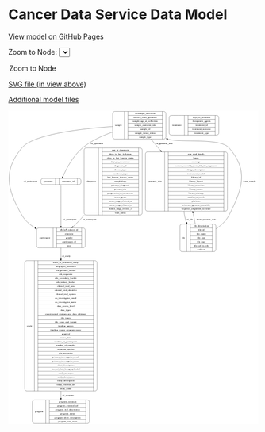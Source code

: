 <link rel='stylesheet' href="assets/style.css">
<link rel='stylesheet' href="https://unpkg.com/leaflet@1.5.1/dist/leaflet.css" integrity="sha512-xwE/Az9zrjBIphAcBb3F6JVqxf46+CDLwfLMHloNu6KEQCAWi6HcDUbeOfBIptF7tcCzusKFjFw2yuvEpDL9wQ==" crossorigin="">
<script type="text/javascript" src="https://code.jquery.com/jquery-3.2.1.min.js"></script>
<script type="text/javascript"  src="https://unpkg.com/leaflet@1.5.1/dist/leaflet.js"></script>
<script type="text/javascript" src="assets/actions.js"></script>

Cancer Data Service Data Model
==============================

[View model on GitHub Pages](https://cbiit.github.io/cds-model)



Zoom to Node: <select id="node_select">
  <option value="">Zoom to Node</option>
</select>
<div id="model"></div>

<p>
<a href="./model-desc/cds-model.svg">SVG file (in view above)</a>
<p>
<a href="./model-desc">Additional model files</a>
<div id='graph' style='display:off;'>
<svg width="1454pt" height="1827pt"
 viewBox="0.00 0.00 1453.91 1827.00" xmlns="http://www.w3.org/2000/svg" xmlns:xlink="http://www.w3.org/1999/xlink">
<g id="graph0" class="graph" transform="scale(1 1) rotate(0) translate(4 1823)">
<title>Perl</title>
<polygon fill="#ffffff" stroke="transparent" points="-4,4 -4,-1823 1449.9134,-1823 1449.9134,4 -4,4"/>
<!-- study -->
<g id="node1" class="node">
<title>study</title>
<path fill="none" stroke="#000000" d="M103.4134,-190.5C103.4134,-190.5 500.4134,-190.5 500.4134,-190.5 506.4134,-190.5 512.4134,-196.5 512.4134,-202.5 512.4134,-202.5 512.4134,-937.5 512.4134,-937.5 512.4134,-943.5 506.4134,-949.5 500.4134,-949.5 500.4134,-949.5 103.4134,-949.5 103.4134,-949.5 97.4134,-949.5 91.4134,-943.5 91.4134,-937.5 91.4134,-937.5 91.4134,-202.5 91.4134,-202.5 91.4134,-196.5 97.4134,-190.5 103.4134,-190.5"/>
<text text-anchor="middle" x="119.4134" y="-566.3" font-family="Times,serif" font-size="14.00" fill="#000000">study</text>
<polyline fill="none" stroke="#000000" points="147.4134,-190.5 147.4134,-949.5 "/>
<text text-anchor="middle" x="157.9134" y="-566.3" font-family="Times,serif" font-size="14.00" fill="#000000"> </text>
<polyline fill="none" stroke="#000000" points="168.4134,-190.5 168.4134,-949.5 "/>
<text text-anchor="middle" x="329.9134" y="-934.3" font-family="Times,serif" font-size="14.00" fill="#000000">adult_or_childhood_study</text>
<polyline fill="none" stroke="#000000" points="168.4134,-926.5 491.4134,-926.5 "/>
<text text-anchor="middle" x="329.9134" y="-911.3" font-family="Times,serif" font-size="14.00" fill="#000000">bioproject_accession</text>
<polyline fill="none" stroke="#000000" points="168.4134,-903.5 491.4134,-903.5 "/>
<text text-anchor="middle" x="329.9134" y="-888.3" font-family="Times,serif" font-size="14.00" fill="#000000">cds_primary_bucket</text>
<polyline fill="none" stroke="#000000" points="168.4134,-880.5 491.4134,-880.5 "/>
<text text-anchor="middle" x="329.9134" y="-865.3" font-family="Times,serif" font-size="14.00" fill="#000000">cds_requestor</text>
<polyline fill="none" stroke="#000000" points="168.4134,-857.5 491.4134,-857.5 "/>
<text text-anchor="middle" x="329.9134" y="-842.3" font-family="Times,serif" font-size="14.00" fill="#000000">cds_secondary_bucket</text>
<polyline fill="none" stroke="#000000" points="168.4134,-834.5 491.4134,-834.5 "/>
<text text-anchor="middle" x="329.9134" y="-819.3" font-family="Times,serif" font-size="14.00" fill="#000000">cds_tertiary_bucket</text>
<polyline fill="none" stroke="#000000" points="168.4134,-811.5 491.4134,-811.5 "/>
<text text-anchor="middle" x="329.9134" y="-796.3" font-family="Times,serif" font-size="14.00" fill="#000000">clinical_trial_arm</text>
<polyline fill="none" stroke="#000000" points="168.4134,-788.5 491.4134,-788.5 "/>
<text text-anchor="middle" x="329.9134" y="-773.3" font-family="Times,serif" font-size="14.00" fill="#000000">clinical_trial_identifier</text>
<polyline fill="none" stroke="#000000" points="168.4134,-765.5 491.4134,-765.5 "/>
<text text-anchor="middle" x="329.9134" y="-750.3" font-family="Times,serif" font-size="14.00" fill="#000000">clinical_trial_system</text>
<polyline fill="none" stroke="#000000" points="168.4134,-742.5 491.4134,-742.5 "/>
<text text-anchor="middle" x="329.9134" y="-727.3" font-family="Times,serif" font-size="14.00" fill="#000000">co_investigator_email</text>
<polyline fill="none" stroke="#000000" points="168.4134,-719.5 491.4134,-719.5 "/>
<text text-anchor="middle" x="329.9134" y="-704.3" font-family="Times,serif" font-size="14.00" fill="#000000">co_investigator_name</text>
<polyline fill="none" stroke="#000000" points="168.4134,-696.5 491.4134,-696.5 "/>
<text text-anchor="middle" x="329.9134" y="-681.3" font-family="Times,serif" font-size="14.00" fill="#000000">data_access_level</text>
<polyline fill="none" stroke="#000000" points="168.4134,-673.5 491.4134,-673.5 "/>
<text text-anchor="middle" x="329.9134" y="-658.3" font-family="Times,serif" font-size="14.00" fill="#000000">data_types</text>
<polyline fill="none" stroke="#000000" points="168.4134,-650.5 491.4134,-650.5 "/>
<text text-anchor="middle" x="329.9134" y="-635.3" font-family="Times,serif" font-size="14.00" fill="#000000">experimental_strategy_and_data_subtypes</text>
<polyline fill="none" stroke="#000000" points="168.4134,-627.5 491.4134,-627.5 "/>
<text text-anchor="middle" x="329.9134" y="-612.3" font-family="Times,serif" font-size="14.00" fill="#000000">file_types</text>
<polyline fill="none" stroke="#000000" points="168.4134,-604.5 491.4134,-604.5 "/>
<text text-anchor="middle" x="329.9134" y="-589.3" font-family="Times,serif" font-size="14.00" fill="#000000">file_types_and_format</text>
<polyline fill="none" stroke="#000000" points="168.4134,-581.5 491.4134,-581.5 "/>
<text text-anchor="middle" x="329.9134" y="-566.3" font-family="Times,serif" font-size="14.00" fill="#000000">funding_agency</text>
<polyline fill="none" stroke="#000000" points="168.4134,-558.5 491.4134,-558.5 "/>
<text text-anchor="middle" x="329.9134" y="-543.3" font-family="Times,serif" font-size="14.00" fill="#000000">funding_source_program_name</text>
<polyline fill="none" stroke="#000000" points="168.4134,-535.5 491.4134,-535.5 "/>
<text text-anchor="middle" x="329.9134" y="-520.3" font-family="Times,serif" font-size="14.00" fill="#000000">grant_id</text>
<polyline fill="none" stroke="#000000" points="168.4134,-512.5 491.4134,-512.5 "/>
<text text-anchor="middle" x="329.9134" y="-497.3" font-family="Times,serif" font-size="14.00" fill="#000000">index_date</text>
<polyline fill="none" stroke="#000000" points="168.4134,-489.5 491.4134,-489.5 "/>
<text text-anchor="middle" x="329.9134" y="-474.3" font-family="Times,serif" font-size="14.00" fill="#000000">number_of_participants</text>
<polyline fill="none" stroke="#000000" points="168.4134,-466.5 491.4134,-466.5 "/>
<text text-anchor="middle" x="329.9134" y="-451.3" font-family="Times,serif" font-size="14.00" fill="#000000">number_of_samples</text>
<polyline fill="none" stroke="#000000" points="168.4134,-443.5 491.4134,-443.5 "/>
<text text-anchor="middle" x="329.9134" y="-428.3" font-family="Times,serif" font-size="14.00" fill="#000000">organism_species</text>
<polyline fill="none" stroke="#000000" points="168.4134,-420.5 491.4134,-420.5 "/>
<text text-anchor="middle" x="329.9134" y="-405.3" font-family="Times,serif" font-size="14.00" fill="#000000">phs_accession</text>
<polyline fill="none" stroke="#000000" points="168.4134,-397.5 491.4134,-397.5 "/>
<text text-anchor="middle" x="329.9134" y="-382.3" font-family="Times,serif" font-size="14.00" fill="#000000">primary_investigator_email</text>
<polyline fill="none" stroke="#000000" points="168.4134,-374.5 491.4134,-374.5 "/>
<text text-anchor="middle" x="329.9134" y="-359.3" font-family="Times,serif" font-size="14.00" fill="#000000">primary_investigator_name</text>
<polyline fill="none" stroke="#000000" points="168.4134,-351.5 491.4134,-351.5 "/>
<text text-anchor="middle" x="329.9134" y="-336.3" font-family="Times,serif" font-size="14.00" fill="#000000">short_description</text>
<polyline fill="none" stroke="#000000" points="168.4134,-328.5 491.4134,-328.5 "/>
<text text-anchor="middle" x="329.9134" y="-313.3" font-family="Times,serif" font-size="14.00" fill="#000000">size_of_data_being_uploaded</text>
<polyline fill="none" stroke="#000000" points="168.4134,-305.5 491.4134,-305.5 "/>
<text text-anchor="middle" x="329.9134" y="-290.3" font-family="Times,serif" font-size="14.00" fill="#000000">study_acronym</text>
<polyline fill="none" stroke="#000000" points="168.4134,-282.5 491.4134,-282.5 "/>
<text text-anchor="middle" x="329.9134" y="-267.3" font-family="Times,serif" font-size="14.00" fill="#000000">study_data_types</text>
<polyline fill="none" stroke="#000000" points="168.4134,-259.5 491.4134,-259.5 "/>
<text text-anchor="middle" x="329.9134" y="-244.3" font-family="Times,serif" font-size="14.00" fill="#000000">study_description</text>
<polyline fill="none" stroke="#000000" points="168.4134,-236.5 491.4134,-236.5 "/>
<text text-anchor="middle" x="329.9134" y="-221.3" font-family="Times,serif" font-size="14.00" fill="#000000">study_external_url</text>
<polyline fill="none" stroke="#000000" points="168.4134,-213.5 491.4134,-213.5 "/>
<text text-anchor="middle" x="329.9134" y="-198.3" font-family="Times,serif" font-size="14.00" fill="#000000">study_name</text>
<polyline fill="none" stroke="#000000" points="491.4134,-190.5 491.4134,-949.5 "/>
<text text-anchor="middle" x="501.9134" y="-566.3" font-family="Times,serif" font-size="14.00" fill="#000000"> </text>
</g>
<!-- program -->
<g id="node8" class="node">
<title>program</title>
<path fill="none" stroke="#000000" d="M147.9134,-.5C147.9134,-.5 455.9134,-.5 455.9134,-.5 461.9134,-.5 467.9134,-6.5 467.9134,-12.5 467.9134,-12.5 467.9134,-126.5 467.9134,-126.5 467.9134,-132.5 461.9134,-138.5 455.9134,-138.5 455.9134,-138.5 147.9134,-138.5 147.9134,-138.5 141.9134,-138.5 135.9134,-132.5 135.9134,-126.5 135.9134,-126.5 135.9134,-12.5 135.9134,-12.5 135.9134,-6.5 141.9134,-.5 147.9134,-.5"/>
<text text-anchor="middle" x="174.9134" y="-65.8" font-family="Times,serif" font-size="14.00" fill="#000000">program</text>
<polyline fill="none" stroke="#000000" points="213.9134,-.5 213.9134,-138.5 "/>
<text text-anchor="middle" x="224.4134" y="-65.8" font-family="Times,serif" font-size="14.00" fill="#000000"> </text>
<polyline fill="none" stroke="#000000" points="234.9134,-.5 234.9134,-138.5 "/>
<text text-anchor="middle" x="340.9134" y="-123.3" font-family="Times,serif" font-size="14.00" fill="#000000">program_acronym</text>
<polyline fill="none" stroke="#000000" points="234.9134,-115.5 446.9134,-115.5 "/>
<text text-anchor="middle" x="340.9134" y="-100.3" font-family="Times,serif" font-size="14.00" fill="#000000">program_external_url</text>
<polyline fill="none" stroke="#000000" points="234.9134,-92.5 446.9134,-92.5 "/>
<text text-anchor="middle" x="340.9134" y="-77.3" font-family="Times,serif" font-size="14.00" fill="#000000">program_full_description</text>
<polyline fill="none" stroke="#000000" points="234.9134,-69.5 446.9134,-69.5 "/>
<text text-anchor="middle" x="340.9134" y="-54.3" font-family="Times,serif" font-size="14.00" fill="#000000">program_name</text>
<polyline fill="none" stroke="#000000" points="234.9134,-46.5 446.9134,-46.5 "/>
<text text-anchor="middle" x="340.9134" y="-31.3" font-family="Times,serif" font-size="14.00" fill="#000000">program_short_description</text>
<polyline fill="none" stroke="#000000" points="234.9134,-23.5 446.9134,-23.5 "/>
<text text-anchor="middle" x="340.9134" y="-8.3" font-family="Times,serif" font-size="14.00" fill="#000000">program_sort_order</text>
<polyline fill="none" stroke="#000000" points="446.9134,-.5 446.9134,-138.5 "/>
<text text-anchor="middle" x="457.4134" y="-65.8" font-family="Times,serif" font-size="14.00" fill="#000000"> </text>
</g>
<!-- study&#45;&gt;program -->
<g id="edge8" class="edge">
<title>study&#45;&gt;program</title>
<path fill="none" stroke="#000000" d="M301.9134,-190.338C301.9134,-175.5265 301.9134,-161.5495 301.9134,-148.7219"/>
<polygon fill="#000000" stroke="#000000" points="305.4135,-148.6868 301.9134,-138.6868 298.4135,-148.6869 305.4135,-148.6868"/>
<text text-anchor="middle" x="343.4134" y="-160.8" font-family="Times,serif" font-size="14.00" fill="#000000">of_program</text>
</g>
<!-- sample -->
<g id="node2" class="node">
<title>sample</title>
<path fill="none" stroke="#000000" d="M614.9134,-1657.5C614.9134,-1657.5 900.9134,-1657.5 900.9134,-1657.5 906.9134,-1657.5 912.9134,-1663.5 912.9134,-1669.5 912.9134,-1669.5 912.9134,-1806.5 912.9134,-1806.5 912.9134,-1812.5 906.9134,-1818.5 900.9134,-1818.5 900.9134,-1818.5 614.9134,-1818.5 614.9134,-1818.5 608.9134,-1818.5 602.9134,-1812.5 602.9134,-1806.5 602.9134,-1806.5 602.9134,-1669.5 602.9134,-1669.5 602.9134,-1663.5 608.9134,-1657.5 614.9134,-1657.5"/>
<text text-anchor="middle" x="636.9134" y="-1734.3" font-family="Times,serif" font-size="14.00" fill="#000000">sample</text>
<polyline fill="none" stroke="#000000" points="670.9134,-1657.5 670.9134,-1818.5 "/>
<text text-anchor="middle" x="681.4134" y="-1734.3" font-family="Times,serif" font-size="14.00" fill="#000000"> </text>
<polyline fill="none" stroke="#000000" points="691.9134,-1657.5 691.9134,-1818.5 "/>
<text text-anchor="middle" x="791.9134" y="-1803.3" font-family="Times,serif" font-size="14.00" fill="#000000">biosample_accession</text>
<polyline fill="none" stroke="#000000" points="691.9134,-1795.5 891.9134,-1795.5 "/>
<text text-anchor="middle" x="791.9134" y="-1780.3" font-family="Times,serif" font-size="14.00" fill="#000000">derived_from_specimen</text>
<polyline fill="none" stroke="#000000" points="691.9134,-1772.5 891.9134,-1772.5 "/>
<text text-anchor="middle" x="791.9134" y="-1757.3" font-family="Times,serif" font-size="14.00" fill="#000000">sample_age_at_collection</text>
<polyline fill="none" stroke="#000000" points="691.9134,-1749.5 891.9134,-1749.5 "/>
<text text-anchor="middle" x="791.9134" y="-1734.3" font-family="Times,serif" font-size="14.00" fill="#000000">sample_anatomic_site</text>
<polyline fill="none" stroke="#000000" points="691.9134,-1726.5 891.9134,-1726.5 "/>
<text text-anchor="middle" x="791.9134" y="-1711.3" font-family="Times,serif" font-size="14.00" fill="#000000">sample_id</text>
<polyline fill="none" stroke="#000000" points="691.9134,-1703.5 891.9134,-1703.5 "/>
<text text-anchor="middle" x="791.9134" y="-1688.3" font-family="Times,serif" font-size="14.00" fill="#000000">sample_tumor_status</text>
<polyline fill="none" stroke="#000000" points="691.9134,-1680.5 891.9134,-1680.5 "/>
<text text-anchor="middle" x="791.9134" y="-1665.3" font-family="Times,serif" font-size="14.00" fill="#000000">sample_type</text>
<polyline fill="none" stroke="#000000" points="891.9134,-1657.5 891.9134,-1818.5 "/>
<text text-anchor="middle" x="902.4134" y="-1734.3" font-family="Times,serif" font-size="14.00" fill="#000000"> </text>
</g>
<!-- specimen -->
<g id="node3" class="node">
<title>specimen</title>
<path fill="none" stroke="#000000" d="M197.4134,-1392C197.4134,-1392 406.4134,-1392 406.4134,-1392 412.4134,-1392 418.4134,-1398 418.4134,-1404 418.4134,-1404 418.4134,-1416 418.4134,-1416 418.4134,-1422 412.4134,-1428 406.4134,-1428 406.4134,-1428 197.4134,-1428 197.4134,-1428 191.4134,-1428 185.4134,-1422 185.4134,-1416 185.4134,-1416 185.4134,-1404 185.4134,-1404 185.4134,-1398 191.4134,-1392 197.4134,-1392"/>
<text text-anchor="middle" x="227.9134" y="-1406.3" font-family="Times,serif" font-size="14.00" fill="#000000">specimen</text>
<polyline fill="none" stroke="#000000" points="270.4134,-1392 270.4134,-1428 "/>
<text text-anchor="middle" x="280.9134" y="-1406.3" font-family="Times,serif" font-size="14.00" fill="#000000"> </text>
<polyline fill="none" stroke="#000000" points="291.4134,-1392 291.4134,-1428 "/>
<text text-anchor="middle" x="344.4134" y="-1406.3" font-family="Times,serif" font-size="14.00" fill="#000000">specimen_id</text>
<polyline fill="none" stroke="#000000" points="397.4134,-1392 397.4134,-1428 "/>
<text text-anchor="middle" x="407.9134" y="-1406.3" font-family="Times,serif" font-size="14.00" fill="#000000"> </text>
</g>
<!-- sample&#45;&gt;specimen -->
<g id="edge2" class="edge">
<title>sample&#45;&gt;specimen</title>
<path fill="none" stroke="#000000" d="M602.7509,-1698.0329C543.6074,-1677.4201 478.3593,-1647.6333 427.9134,-1606 370.8681,-1558.9201 331.0343,-1479.1083 312.9261,-1437.3369"/>
<polygon fill="#000000" stroke="#000000" points="316.1187,-1435.9004 308.9922,-1428.0606 309.6743,-1438.6334 316.1187,-1435.9004"/>
<text text-anchor="middle" x="510.9134" y="-1627.8" font-family="Times,serif" font-size="14.00" fill="#000000">of_specimen</text>
</g>
<!-- participant -->
<g id="node6" class="node">
<title>participant</title>
<path fill="none" stroke="#000000" d="M172.4134,-1024.5C172.4134,-1024.5 431.4134,-1024.5 431.4134,-1024.5 437.4134,-1024.5 443.4134,-1030.5 443.4134,-1036.5 443.4134,-1036.5 443.4134,-1127.5 443.4134,-1127.5 443.4134,-1133.5 437.4134,-1139.5 431.4134,-1139.5 431.4134,-1139.5 172.4134,-1139.5 172.4134,-1139.5 166.4134,-1139.5 160.4134,-1133.5 160.4134,-1127.5 160.4134,-1127.5 160.4134,-1036.5 160.4134,-1036.5 160.4134,-1030.5 166.4134,-1024.5 172.4134,-1024.5"/>
<text text-anchor="middle" x="208.4134" y="-1078.3" font-family="Times,serif" font-size="14.00" fill="#000000">participant</text>
<polyline fill="none" stroke="#000000" points="256.4134,-1024.5 256.4134,-1139.5 "/>
<text text-anchor="middle" x="266.9134" y="-1078.3" font-family="Times,serif" font-size="14.00" fill="#000000"> </text>
<polyline fill="none" stroke="#000000" points="277.4134,-1024.5 277.4134,-1139.5 "/>
<text text-anchor="middle" x="349.9134" y="-1124.3" font-family="Times,serif" font-size="14.00" fill="#000000">dbGaP_subject_id</text>
<polyline fill="none" stroke="#000000" points="277.4134,-1116.5 422.4134,-1116.5 "/>
<text text-anchor="middle" x="349.9134" y="-1101.3" font-family="Times,serif" font-size="14.00" fill="#000000">ethnicity</text>
<polyline fill="none" stroke="#000000" points="277.4134,-1093.5 422.4134,-1093.5 "/>
<text text-anchor="middle" x="349.9134" y="-1078.3" font-family="Times,serif" font-size="14.00" fill="#000000">gender</text>
<polyline fill="none" stroke="#000000" points="277.4134,-1070.5 422.4134,-1070.5 "/>
<text text-anchor="middle" x="349.9134" y="-1055.3" font-family="Times,serif" font-size="14.00" fill="#000000">participant_id</text>
<polyline fill="none" stroke="#000000" points="277.4134,-1047.5 422.4134,-1047.5 "/>
<text text-anchor="middle" x="349.9134" y="-1032.3" font-family="Times,serif" font-size="14.00" fill="#000000">race</text>
<polyline fill="none" stroke="#000000" points="422.4134,-1024.5 422.4134,-1139.5 "/>
<text text-anchor="middle" x="432.9134" y="-1078.3" font-family="Times,serif" font-size="14.00" fill="#000000"> </text>
</g>
<!-- sample&#45;&gt;participant -->
<g id="edge7" class="edge">
<title>sample&#45;&gt;participant</title>
<path fill="none" stroke="#000000" d="M602.5723,-1730.264C422.0617,-1717.642 140.4928,-1685.4671 74.9134,-1606 -35.9778,-1471.6254 -11.9633,-1365.0159 74.9134,-1214 92.7316,-1183.027 120.9186,-1158.6462 151.4546,-1139.7244"/>
<polygon fill="#000000" stroke="#000000" points="153.3433,-1142.673 160.123,-1134.5313 149.7459,-1136.6681 153.3433,-1142.673"/>
<text text-anchor="middle" x="125.4134" y="-1406.3" font-family="Times,serif" font-size="14.00" fill="#000000">of_participant</text>
</g>
<!-- genomic_info -->
<g id="node7" class="node">
<title>genomic_info</title>
<path fill="none" stroke="#000000" d="M805.4134,-1237.5C805.4134,-1237.5 1258.4134,-1237.5 1258.4134,-1237.5 1264.4134,-1237.5 1270.4134,-1243.5 1270.4134,-1249.5 1270.4134,-1249.5 1270.4134,-1570.5 1270.4134,-1570.5 1270.4134,-1576.5 1264.4134,-1582.5 1258.4134,-1582.5 1258.4134,-1582.5 805.4134,-1582.5 805.4134,-1582.5 799.4134,-1582.5 793.4134,-1576.5 793.4134,-1570.5 793.4134,-1570.5 793.4134,-1249.5 793.4134,-1249.5 793.4134,-1243.5 799.4134,-1237.5 805.4134,-1237.5"/>
<text text-anchor="middle" x="849.4134" y="-1406.3" font-family="Times,serif" font-size="14.00" fill="#000000">genomic_info</text>
<polyline fill="none" stroke="#000000" points="905.4134,-1237.5 905.4134,-1582.5 "/>
<text text-anchor="middle" x="915.9134" y="-1406.3" font-family="Times,serif" font-size="14.00" fill="#000000"> </text>
<polyline fill="none" stroke="#000000" points="926.4134,-1237.5 926.4134,-1582.5 "/>
<text text-anchor="middle" x="1087.9134" y="-1567.3" font-family="Times,serif" font-size="14.00" fill="#000000">avg_read_length</text>
<polyline fill="none" stroke="#000000" points="926.4134,-1559.5 1249.4134,-1559.5 "/>
<text text-anchor="middle" x="1087.9134" y="-1544.3" font-family="Times,serif" font-size="14.00" fill="#000000">bases</text>
<polyline fill="none" stroke="#000000" points="926.4134,-1536.5 1249.4134,-1536.5 "/>
<text text-anchor="middle" x="1087.9134" y="-1521.3" font-family="Times,serif" font-size="14.00" fill="#000000">coverage</text>
<polyline fill="none" stroke="#000000" points="926.4134,-1513.5 1249.4134,-1513.5 "/>
<text text-anchor="middle" x="1087.9134" y="-1498.3" font-family="Times,serif" font-size="14.00" fill="#000000">custom_assembly_fasta_file_for_alignment</text>
<polyline fill="none" stroke="#000000" points="926.4134,-1490.5 1249.4134,-1490.5 "/>
<text text-anchor="middle" x="1087.9134" y="-1475.3" font-family="Times,serif" font-size="14.00" fill="#000000">design_description</text>
<polyline fill="none" stroke="#000000" points="926.4134,-1467.5 1249.4134,-1467.5 "/>
<text text-anchor="middle" x="1087.9134" y="-1452.3" font-family="Times,serif" font-size="14.00" fill="#000000">instrument_model</text>
<polyline fill="none" stroke="#000000" points="926.4134,-1444.5 1249.4134,-1444.5 "/>
<text text-anchor="middle" x="1087.9134" y="-1429.3" font-family="Times,serif" font-size="14.00" fill="#000000">library_id</text>
<polyline fill="none" stroke="#000000" points="926.4134,-1421.5 1249.4134,-1421.5 "/>
<text text-anchor="middle" x="1087.9134" y="-1406.3" font-family="Times,serif" font-size="14.00" fill="#000000">library_layout</text>
<polyline fill="none" stroke="#000000" points="926.4134,-1398.5 1249.4134,-1398.5 "/>
<text text-anchor="middle" x="1087.9134" y="-1383.3" font-family="Times,serif" font-size="14.00" fill="#000000">library_selection</text>
<polyline fill="none" stroke="#000000" points="926.4134,-1375.5 1249.4134,-1375.5 "/>
<text text-anchor="middle" x="1087.9134" y="-1360.3" font-family="Times,serif" font-size="14.00" fill="#000000">library_source</text>
<polyline fill="none" stroke="#000000" points="926.4134,-1352.5 1249.4134,-1352.5 "/>
<text text-anchor="middle" x="1087.9134" y="-1337.3" font-family="Times,serif" font-size="14.00" fill="#000000">library_strategy</text>
<polyline fill="none" stroke="#000000" points="926.4134,-1329.5 1249.4134,-1329.5 "/>
<text text-anchor="middle" x="1087.9134" y="-1314.3" font-family="Times,serif" font-size="14.00" fill="#000000">number_of_reads</text>
<polyline fill="none" stroke="#000000" points="926.4134,-1306.5 1249.4134,-1306.5 "/>
<text text-anchor="middle" x="1087.9134" y="-1291.3" font-family="Times,serif" font-size="14.00" fill="#000000">platform</text>
<polyline fill="none" stroke="#000000" points="926.4134,-1283.5 1249.4134,-1283.5 "/>
<text text-anchor="middle" x="1087.9134" y="-1268.3" font-family="Times,serif" font-size="14.00" fill="#000000">reference_genome_assembly</text>
<polyline fill="none" stroke="#000000" points="926.4134,-1260.5 1249.4134,-1260.5 "/>
<text text-anchor="middle" x="1087.9134" y="-1245.3" font-family="Times,serif" font-size="14.00" fill="#000000">sequence_alignment_software</text>
<polyline fill="none" stroke="#000000" points="1249.4134,-1237.5 1249.4134,-1582.5 "/>
<text text-anchor="middle" x="1259.9134" y="-1406.3" font-family="Times,serif" font-size="14.00" fill="#000000"> </text>
</g>
<!-- sample&#45;&gt;genomic_info -->
<g id="edge4" class="edge">
<title>sample&#45;&gt;genomic_info</title>
<path fill="none" stroke="#000000" d="M825.2923,-1657.3421C842.4469,-1636.8067 861.585,-1613.8968 881.1008,-1590.5349"/>
<polygon fill="#000000" stroke="#000000" points="884.0064,-1592.516 887.7313,-1582.5975 878.6342,-1588.0282 884.0064,-1592.516"/>
<text text-anchor="middle" x="904.4134" y="-1627.8" font-family="Times,serif" font-size="14.00" fill="#000000">in_genomic_info</text>
</g>
<!-- specimen&#45;&gt;participant -->
<g id="edge6" class="edge">
<title>specimen&#45;&gt;participant</title>
<path fill="none" stroke="#000000" d="M301.9134,-1391.8981C301.9134,-1346.5915 301.9134,-1226.45 301.9134,-1149.7595"/>
<polygon fill="#000000" stroke="#000000" points="305.4135,-1149.7032 301.9134,-1139.7032 298.4135,-1149.7032 305.4135,-1149.7032"/>
<text text-anchor="middle" x="352.4134" y="-1184.8" font-family="Times,serif" font-size="14.00" fill="#000000">of_participant</text>
</g>
<!-- treatment -->
<g id="node4" class="node">
<title>treatment</title>
<path fill="none" stroke="#000000" d="M943.4134,-1680.5C943.4134,-1680.5 1208.4134,-1680.5 1208.4134,-1680.5 1214.4134,-1680.5 1220.4134,-1686.5 1220.4134,-1692.5 1220.4134,-1692.5 1220.4134,-1783.5 1220.4134,-1783.5 1220.4134,-1789.5 1214.4134,-1795.5 1208.4134,-1795.5 1208.4134,-1795.5 943.4134,-1795.5 943.4134,-1795.5 937.4134,-1795.5 931.4134,-1789.5 931.4134,-1783.5 931.4134,-1783.5 931.4134,-1692.5 931.4134,-1692.5 931.4134,-1686.5 937.4134,-1680.5 943.4134,-1680.5"/>
<text text-anchor="middle" x="975.9134" y="-1734.3" font-family="Times,serif" font-size="14.00" fill="#000000">treatment</text>
<polyline fill="none" stroke="#000000" points="1020.4134,-1680.5 1020.4134,-1795.5 "/>
<text text-anchor="middle" x="1030.9134" y="-1734.3" font-family="Times,serif" font-size="14.00" fill="#000000"> </text>
<polyline fill="none" stroke="#000000" points="1041.4134,-1680.5 1041.4134,-1795.5 "/>
<text text-anchor="middle" x="1120.4134" y="-1780.3" font-family="Times,serif" font-size="14.00" fill="#000000">days_to_treatment</text>
<polyline fill="none" stroke="#000000" points="1041.4134,-1772.5 1199.4134,-1772.5 "/>
<text text-anchor="middle" x="1120.4134" y="-1757.3" font-family="Times,serif" font-size="14.00" fill="#000000">therapeutic_agents</text>
<polyline fill="none" stroke="#000000" points="1041.4134,-1749.5 1199.4134,-1749.5 "/>
<text text-anchor="middle" x="1120.4134" y="-1734.3" font-family="Times,serif" font-size="14.00" fill="#000000">treatment_id</text>
<polyline fill="none" stroke="#000000" points="1041.4134,-1726.5 1199.4134,-1726.5 "/>
<text text-anchor="middle" x="1120.4134" y="-1711.3" font-family="Times,serif" font-size="14.00" fill="#000000">treatment_outcome</text>
<polyline fill="none" stroke="#000000" points="1041.4134,-1703.5 1199.4134,-1703.5 "/>
<text text-anchor="middle" x="1120.4134" y="-1688.3" font-family="Times,serif" font-size="14.00" fill="#000000">treatment_type</text>
<polyline fill="none" stroke="#000000" points="1199.4134,-1680.5 1199.4134,-1795.5 "/>
<text text-anchor="middle" x="1209.9134" y="-1734.3" font-family="Times,serif" font-size="14.00" fill="#000000"> </text>
</g>
<!-- diagnosis -->
<g id="node5" class="node">
<title>diagnosis</title>
<path fill="none" stroke="#000000" d="M448.9134,-1214.5C448.9134,-1214.5 762.9134,-1214.5 762.9134,-1214.5 768.9134,-1214.5 774.9134,-1220.5 774.9134,-1226.5 774.9134,-1226.5 774.9134,-1593.5 774.9134,-1593.5 774.9134,-1599.5 768.9134,-1605.5 762.9134,-1605.5 762.9134,-1605.5 448.9134,-1605.5 448.9134,-1605.5 442.9134,-1605.5 436.9134,-1599.5 436.9134,-1593.5 436.9134,-1593.5 436.9134,-1226.5 436.9134,-1226.5 436.9134,-1220.5 442.9134,-1214.5 448.9134,-1214.5"/>
<text text-anchor="middle" x="478.9134" y="-1406.3" font-family="Times,serif" font-size="14.00" fill="#000000">diagnosis</text>
<polyline fill="none" stroke="#000000" points="520.9134,-1214.5 520.9134,-1605.5 "/>
<text text-anchor="middle" x="531.4134" y="-1406.3" font-family="Times,serif" font-size="14.00" fill="#000000"> </text>
<polyline fill="none" stroke="#000000" points="541.9134,-1214.5 541.9134,-1605.5 "/>
<text text-anchor="middle" x="647.9134" y="-1590.3" font-family="Times,serif" font-size="14.00" fill="#000000">age_at_diagnosis</text>
<polyline fill="none" stroke="#000000" points="541.9134,-1582.5 753.9134,-1582.5 "/>
<text text-anchor="middle" x="647.9134" y="-1567.3" font-family="Times,serif" font-size="14.00" fill="#000000">days_to_last_followup</text>
<polyline fill="none" stroke="#000000" points="541.9134,-1559.5 753.9134,-1559.5 "/>
<text text-anchor="middle" x="647.9134" y="-1544.3" font-family="Times,serif" font-size="14.00" fill="#000000">days_to_last_known_status</text>
<polyline fill="none" stroke="#000000" points="541.9134,-1536.5 753.9134,-1536.5 "/>
<text text-anchor="middle" x="647.9134" y="-1521.3" font-family="Times,serif" font-size="14.00" fill="#000000">days_to_recurrence</text>
<polyline fill="none" stroke="#000000" points="541.9134,-1513.5 753.9134,-1513.5 "/>
<text text-anchor="middle" x="647.9134" y="-1498.3" font-family="Times,serif" font-size="14.00" fill="#000000">diagnosis_id</text>
<polyline fill="none" stroke="#000000" points="541.9134,-1490.5 753.9134,-1490.5 "/>
<text text-anchor="middle" x="647.9134" y="-1475.3" font-family="Times,serif" font-size="14.00" fill="#000000">disease_type</text>
<polyline fill="none" stroke="#000000" points="541.9134,-1467.5 753.9134,-1467.5 "/>
<text text-anchor="middle" x="647.9134" y="-1452.3" font-family="Times,serif" font-size="14.00" fill="#000000">incidence_type</text>
<polyline fill="none" stroke="#000000" points="541.9134,-1444.5 753.9134,-1444.5 "/>
<text text-anchor="middle" x="647.9134" y="-1429.3" font-family="Times,serif" font-size="14.00" fill="#000000">last_known_disease_status</text>
<polyline fill="none" stroke="#000000" points="541.9134,-1421.5 753.9134,-1421.5 "/>
<text text-anchor="middle" x="647.9134" y="-1406.3" font-family="Times,serif" font-size="14.00" fill="#000000">morphology</text>
<polyline fill="none" stroke="#000000" points="541.9134,-1398.5 753.9134,-1398.5 "/>
<text text-anchor="middle" x="647.9134" y="-1383.3" font-family="Times,serif" font-size="14.00" fill="#000000">primary_diagnosis</text>
<polyline fill="none" stroke="#000000" points="541.9134,-1375.5 753.9134,-1375.5 "/>
<text text-anchor="middle" x="647.9134" y="-1360.3" font-family="Times,serif" font-size="14.00" fill="#000000">primary_site</text>
<polyline fill="none" stroke="#000000" points="541.9134,-1352.5 753.9134,-1352.5 "/>
<text text-anchor="middle" x="647.9134" y="-1337.3" font-family="Times,serif" font-size="14.00" fill="#000000">progression_or_recurrence</text>
<polyline fill="none" stroke="#000000" points="541.9134,-1329.5 753.9134,-1329.5 "/>
<text text-anchor="middle" x="647.9134" y="-1314.3" font-family="Times,serif" font-size="14.00" fill="#000000">tumor_grade</text>
<polyline fill="none" stroke="#000000" points="541.9134,-1306.5 753.9134,-1306.5 "/>
<text text-anchor="middle" x="647.9134" y="-1291.3" font-family="Times,serif" font-size="14.00" fill="#000000">tumor_stage_clinical_m</text>
<polyline fill="none" stroke="#000000" points="541.9134,-1283.5 753.9134,-1283.5 "/>
<text text-anchor="middle" x="647.9134" y="-1268.3" font-family="Times,serif" font-size="14.00" fill="#000000">tumor_stage_clinical_n</text>
<polyline fill="none" stroke="#000000" points="541.9134,-1260.5 753.9134,-1260.5 "/>
<text text-anchor="middle" x="647.9134" y="-1245.3" font-family="Times,serif" font-size="14.00" fill="#000000">tumor_stage_clinical_t</text>
<polyline fill="none" stroke="#000000" points="541.9134,-1237.5 753.9134,-1237.5 "/>
<text text-anchor="middle" x="647.9134" y="-1222.3" font-family="Times,serif" font-size="14.00" fill="#000000">vital_status</text>
<polyline fill="none" stroke="#000000" points="753.9134,-1214.5 753.9134,-1605.5 "/>
<text text-anchor="middle" x="764.4134" y="-1406.3" font-family="Times,serif" font-size="14.00" fill="#000000"> </text>
</g>
<!-- diagnosis&#45;&gt;participant -->
<g id="edge5" class="edge">
<title>diagnosis&#45;&gt;participant</title>
<path fill="none" stroke="#000000" d="M438.1189,-1214.2344C427.6738,-1202.8853 417.2192,-1191.7327 406.9134,-1181 395.9919,-1169.6261 384.0941,-1157.861 372.3601,-1146.5845"/>
<polygon fill="#000000" stroke="#000000" points="374.7337,-1144.0116 365.0854,-1139.6342 369.8981,-1149.0729 374.7337,-1144.0116"/>
<text text-anchor="middle" x="469.4134" y="-1184.8" font-family="Times,serif" font-size="14.00" fill="#000000">of_participant</text>
</g>
<!-- participant&#45;&gt;study -->
<g id="edge1" class="edge">
<title>participant&#45;&gt;study</title>
<path fill="none" stroke="#000000" d="M301.9134,-1024.2624C301.9134,-1005.8164 301.9134,-983.8319 301.9134,-959.6339"/>
<polygon fill="#000000" stroke="#000000" points="305.4135,-959.5094 301.9134,-949.5094 298.4135,-959.5094 305.4135,-959.5094"/>
<text text-anchor="middle" x="332.4134" y="-971.8" font-family="Times,serif" font-size="14.00" fill="#000000">of_study</text>
</g>
<!-- file -->
<g id="node9" class="node">
<title>file</title>
<path fill="none" stroke="#000000" d="M1006.4134,-1001.5C1006.4134,-1001.5 1191.4134,-1001.5 1191.4134,-1001.5 1197.4134,-1001.5 1203.4134,-1007.5 1203.4134,-1013.5 1203.4134,-1013.5 1203.4134,-1150.5 1203.4134,-1150.5 1203.4134,-1156.5 1197.4134,-1162.5 1191.4134,-1162.5 1191.4134,-1162.5 1006.4134,-1162.5 1006.4134,-1162.5 1000.4134,-1162.5 994.4134,-1156.5 994.4134,-1150.5 994.4134,-1150.5 994.4134,-1013.5 994.4134,-1013.5 994.4134,-1007.5 1000.4134,-1001.5 1006.4134,-1001.5"/>
<text text-anchor="middle" x="1013.9134" y="-1078.3" font-family="Times,serif" font-size="14.00" fill="#000000">file</text>
<polyline fill="none" stroke="#000000" points="1033.4134,-1001.5 1033.4134,-1162.5 "/>
<text text-anchor="middle" x="1043.9134" y="-1078.3" font-family="Times,serif" font-size="14.00" fill="#000000"> </text>
<polyline fill="none" stroke="#000000" points="1054.4134,-1001.5 1054.4134,-1162.5 "/>
<text text-anchor="middle" x="1118.4134" y="-1147.3" font-family="Times,serif" font-size="14.00" fill="#000000">file_description</text>
<polyline fill="none" stroke="#000000" points="1054.4134,-1139.5 1182.4134,-1139.5 "/>
<text text-anchor="middle" x="1118.4134" y="-1124.3" font-family="Times,serif" font-size="14.00" fill="#000000">file_id</text>
<polyline fill="none" stroke="#000000" points="1054.4134,-1116.5 1182.4134,-1116.5 "/>
<text text-anchor="middle" x="1118.4134" y="-1101.3" font-family="Times,serif" font-size="14.00" fill="#000000">file_name</text>
<polyline fill="none" stroke="#000000" points="1054.4134,-1093.5 1182.4134,-1093.5 "/>
<text text-anchor="middle" x="1118.4134" y="-1078.3" font-family="Times,serif" font-size="14.00" fill="#000000">file_size</text>
<polyline fill="none" stroke="#000000" points="1054.4134,-1070.5 1182.4134,-1070.5 "/>
<text text-anchor="middle" x="1118.4134" y="-1055.3" font-family="Times,serif" font-size="14.00" fill="#000000">file_type</text>
<polyline fill="none" stroke="#000000" points="1054.4134,-1047.5 1182.4134,-1047.5 "/>
<text text-anchor="middle" x="1118.4134" y="-1032.3" font-family="Times,serif" font-size="14.00" fill="#000000">file_url_in_cds</text>
<polyline fill="none" stroke="#000000" points="1054.4134,-1024.5 1182.4134,-1024.5 "/>
<text text-anchor="middle" x="1118.4134" y="-1009.3" font-family="Times,serif" font-size="14.00" fill="#000000">md5sum</text>
<polyline fill="none" stroke="#000000" points="1182.4134,-1001.5 1182.4134,-1162.5 "/>
<text text-anchor="middle" x="1192.9134" y="-1078.3" font-family="Times,serif" font-size="14.00" fill="#000000"> </text>
</g>
<!-- genomic_info&#45;&gt;file -->
<g id="edge10" class="edge">
<title>genomic_info&#45;&gt;file</title>
<path fill="none" stroke="#000000" d="M1017.8312,-1237.2387C1019.7354,-1218.0005 1023.223,-1198.9042 1028.9134,-1181 1029.8708,-1177.9877 1030.9567,-1174.9882 1032.1528,-1172.0103"/>
<polygon fill="#000000" stroke="#000000" points="1035.4778,-1173.1455 1036.3247,-1162.5845 1029.0767,-1170.3123 1035.4778,-1173.1455"/>
<text text-anchor="middle" x="1050.9134" y="-1184.8" font-family="Times,serif" font-size="14.00" fill="#000000">of_file</text>
</g>
<!-- file&#45;&gt;sample -->
<g id="edge3" class="edge">
<title>file&#45;&gt;sample</title>
<path fill="none" stroke="#000000" d="M1203.7676,-1133.8775C1233.9264,-1154.3953 1263.169,-1181.0643 1279.9134,-1214 1358.8697,-1369.3039 1394.0641,-1474.3831 1279.9134,-1606 1227.4064,-1666.5411 999.4937,-1633.3845 922.9134,-1657 922.8134,-1657.0309 922.7133,-1657.0618 922.6132,-1657.0927"/>
<polygon fill="#000000" stroke="#000000" points="921.7028,-1653.7085 913.2696,-1660.1218 923.8615,-1660.3673 921.7028,-1653.7085"/>
<text text-anchor="middle" x="1399.4134" y="-1406.3" font-family="Times,serif" font-size="14.00" fill="#000000">from_sample</text>
</g>
<!-- file&#45;&gt;genomic_info -->
<g id="edge9" class="edge">
<title>file&#45;&gt;genomic_info</title>
<path fill="none" stroke="#000000" d="M1083.5156,-1162.6845C1081.3284,-1173.8808 1079.0846,-1185.2312 1076.9134,-1196 1074.8309,-1206.329 1072.6711,-1216.9337 1070.4751,-1227.6328"/>
<polygon fill="#000000" stroke="#000000" points="1067.0362,-1226.9797 1068.4494,-1237.4799 1073.8926,-1228.3902 1067.0362,-1226.9797"/>
<text text-anchor="middle" x="1147.4134" y="-1184.8" font-family="Times,serif" font-size="14.00" fill="#000000">from_genomic_info</text>
</g>
</g>
</svg>
</div>
